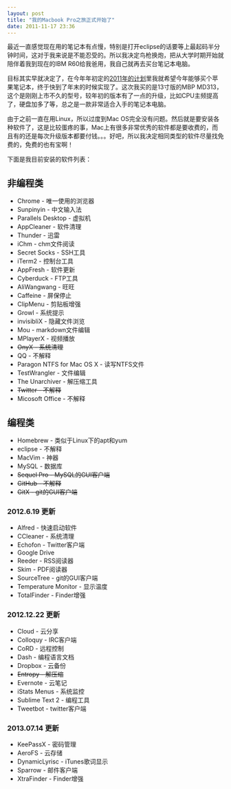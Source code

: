 ```yaml
---
layout: post
title: "我的Macbook Pro之旅正式开始了"
date: 2011-11-17 23:36
---
```

最近一直感觉现在用的笔记本有点慢，特别是打开eclipse的话要等上最起码半分钟时间，这对于我来说是不能忍受的。所以我决定鸟枪换炮，把从大学时期开始就陪伴着我到现在的IBM R60给我爸用，我自己就再去买台笔记本电脑。

目标其实早就决定了，在今年年初定的[2011年的计划](http://liuxuan.info/blog/2011/01/01/plans-for-2011 "2011年的计划")里我就希望今年能够买个苹果笔记本，终于快到了年末的时候实现了。这次我买的是13寸版的MBP MD313，这个是刚刚上市不久的型号，较年初的版本有了一点的升级，比如CPU主频提高了，硬盘加多了等，总之是一款非常适合入手的笔记本电脑。

由于之前一直在用Linux，所以过度到Mac OS完全没有问题。然后就是要安装各种软件了，这是比较蛋疼的事，Mac上有很多非常优秀的软件都是要收费的，而且有的还是每次升级版本都要付钱。。。好吧，所以我决定相同类型的软件尽量找免费的，免费的也有宝啊！

下面是我目前安装的软件列表：
  
## 非编程类 

*  Chrome - 唯一使用的浏览器
*  Sunpinyin - 中文输入法
*  Parallels Desktop - 虚拟机
*  AppCleaner - 软件清理
*  Thunder - 迅雷
*  iChm - chm文件阅读
*  Secret Socks - SSH工具
*  iTerm2 - 控制台工具
*  AppFresh - 软件更新
*  Cyberduck - FTP工具
*  AliWangwang - 旺旺
*  Caffeine - 屏保停止
*  ClipMenu - 剪贴板增强
*  Growl - 系统提示
*  invisibliX - 隐藏文件浏览
*  Mou - markdown文件编辑
*  MPlayerX - 视频播放
*  <s>OnyX - 系统清理</s>
*  QQ - 不解释
*  Paragon NTFS for Mac OS X - 读写NTFS文件
*  TestWrangler - 文件编辑
*  The Unarchiver - 解压缩工具
*  <s>Twitter - 不解释</s>
*  Micosoft Office - 不解释

## 编程类

*  Homebrew - 类似于Linux下的apt和yum
*  eclipse - 不解释
*  MacVim - 神器
*  MySQL - 数据库
*  <s>Sequel Pro - MySQL的GUI客户端</s>
*  <s>GitHub - 不解释</s>
*  <s>GitX - git的GUI客户端</s>

### 2012.6.19 更新

* Alfred - 快速启动软件
* CCleaner - 系统清理
* Echofon - Twitter客户端
* Google Drive
* Reeder - RSS阅读器
* Skim - PDF阅读器
* SourceTree - git的GUI客户端
* Temperature Monitor - 显示温度
* TotalFinder - Finder增强

### 2012.12.22 更新

* Cloud - 云分享
* Colloquy - IRC客户端
* CoRD - 远程控制
* Dash - 编程语言文档
* Dropbox - 云备份
* <s>Entropy - 解压缩</s>
* Evernote - 云笔记
* iStats Menus - 系统监控
* Sublime Text 2 - 编程工具
* Tweetbot - twitter客户端

### 2013.07.14 更新

* KeePassX - 密码管理
* AeroFS - 云存储
* DynamicLyrisc - iTunes歌词显示
* Sparrow - 邮件客户端
* XtraFinder - Finder增强
